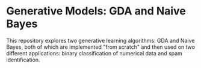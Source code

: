 # Generative Models: GDA and Naive Bayes
This repository explores two generative learning algorithms: GDA and Naive Bayes, both of which are implemented "from scratch" and then used on two different applications: binary classification of numerical data and spam identification.
